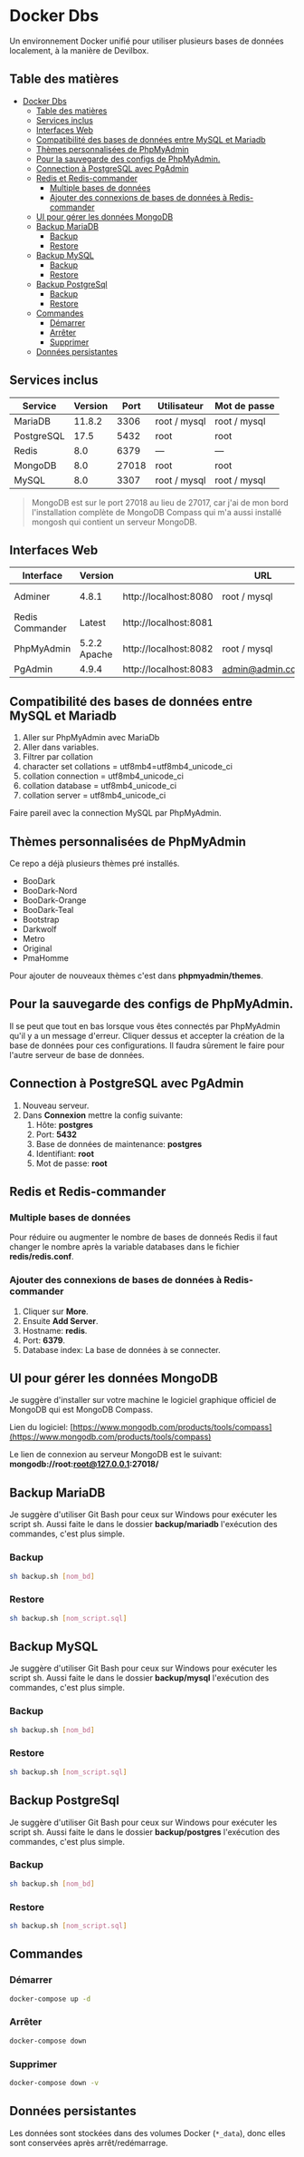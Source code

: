 # Docker Dbs

Un environnement Docker unifié pour utiliser plusieurs bases de données localement, à la manière de Devilbox.

## Table des matières

- [Docker Dbs](#docker-dbs)
  - [Table des matières](#table-des-matières)
  - [Services inclus](#services-inclus)
  - [Interfaces Web](#interfaces-web)
  - [Compatibilité des bases de données entre MySQL et Mariadb](#compatibilité-des-bases-de-données-entre-mysql-et-mariadb)
  - [Thèmes personnalisées de PhpMyAdmin](#thèmes-personnalisées-de-phpmyadmin)
  - [Pour la sauvegarde des configs de PhpMyAdmin.](#pour-la-sauvegarde-des-configs-de-phpmyadmin)
  - [Connection à PostgreSQL avec PgAdmin](#connection-à-postgresql-avec-pgadmin)
  - [Redis et Redis-commander](#redis-et-redis-commander)
    - [Multiple bases de données](#multiple-bases-de-données)
    - [Ajouter des connexions de bases de données à Redis-commander](#ajouter-des-connexions-de-bases-de-données-à-redis-commander)
  - [UI pour gérer les données MongoDB](#ui-pour-gérer-les-données-mongodb)
  - [Backup MariaDB](#backup-mariadb)
    - [Backup](#backup)
    - [Restore](#restore)
  - [Backup MySQL](#backup-mysql)
    - [Backup](#backup-1)
    - [Restore](#restore-1)
  - [Backup PostgreSql](#backup-postgresql)
    - [Backup](#backup-2)
    - [Restore](#restore-2)
  - [Commandes](#commandes)
    - [Démarrer](#démarrer)
    - [Arrêter](#arrêter)
    - [Supprimer](#supprimer)
  - [Données persistantes](#données-persistantes)

## Services inclus

| Service    | Version | Port  | Utilisateur  | Mot de passe |
| ---------- | ------- | ----- | ------------ | ------------ |
| MariaDB    | 11.8.2  | 3306  | root / mysql | root / mysql |
| PostgreSQL | 17.5    | 5432  | root         | root         |
| Redis      | 8.0     | 6379  | —            | —            |
| MongoDB    | 8.0     | 27018 | root         | root         |
| MySQL      | 8.0     | 3307  | root / mysql | root / mysql |

> MongoDB est sur le port 27018 au lieu de 27017, car j'ai de mon bord l'installation complète de MongoDB Compass qui m'a aussi installé mongosh qui contient un serveur MongoDB.

## Interfaces Web

| Interface       | Version      |                       | URL             | User         | Password |
| --------------- | ------------ | --------------------- | --------------- | ------------ | -------- |
| Adminer         | 4.8.1        | http://localhost:8080 | root / mysql    | root / mysql |
| Redis Commander | Latest       | http://localhost:8081 |
| PhpMyAdmin      | 5.2.2 Apache | http://localhost:8082 | root / mysql    | root /mysql  |
| PgAdmin         | 4.9.4        | http://localhost:8083 | admin@admin.com | root         |

## Compatibilité des bases de données entre MySQL et Mariadb

1.  Aller sur PhpMyAdmin avec MariaDb
2.  Aller dans variables.
3.  Filtrer par collation
4.  character set collations = utf8mb4=utf8mb4_unicode_ci
5.  collation connection = utf8mb4_unicode_ci
6.  collation database = utf8mb4_unicode_ci
7.  collation server = utf8mb4_unicode_ci

Faire pareil avec la connection MySQL par PhpMyAdmin.

## Thèmes personnalisées de PhpMyAdmin

Ce repo a déjà plusieurs thèmes pré installés.

- BooDark
- BooDark-Nord
- BooDark-Orange
- BooDark-Teal
- Bootstrap
- Darkwolf
- Metro
- Original
- PmaHomme

Pour ajouter de nouveaux thèmes c'est dans **phpmyadmin/themes**.

## Pour la sauvegarde des configs de PhpMyAdmin.

Il se peut que tout en bas lorsque vous êtes connectés par PhpMyAdmin qu'il y a un message d'erreur. Cliquer dessus et accepter la création de la base de données pour ces configurations. Il faudra sûrement le faire pour l'autre serveur de base de données.

## Connection à PostgreSQL avec PgAdmin

1. Nouveau serveur.
2. Dans **Connexion** mettre la config suivante:
   1. Hôte: **postgres**
   2. Port: **5432**
   3. Base de données de maintenance: **postgres**
   4. Identifiant: **root**
   5. Mot de passe: **root**

## Redis et Redis-commander

### Multiple bases de données

Pour réduire ou augmenter le nombre de bases de donneés Redis il faut changer le nombre après la variable databases dans le fichier **redis/redis.conf**.

### Ajouter des connexions de bases de données à Redis-commander

1. Cliquer sur **More**.
2. Ensuite **Add Server**.
3. Hostname: **redis**.
4. Port: **6379**.
5. Database index: La base de données à se connecter.

## UI pour gérer les données MongoDB

Je suggère d'installer sur votre machine le logiciel graphique officiel de MongoDB qui est MongoDB Compass.

Lien du logiciel: [https://www.mongodb.com/products/tools/compass](https://www.mongodb.com/products/tools/compass)

Le lien de connexion au serveur MongoDB est le suivant: **mongodb://root:root@127.0.0.1:27018/**

## Backup MariaDB

Je suggère d'utiliser Git Bash pour ceux sur Windows pour exécuter les script sh. Aussi faite le dans le dossier **backup/mariadb** l'exécution des commandes, c'est plus simple.

### Backup

```bash
sh backup.sh [nom_bd]
```

### Restore

```bash
sh backup.sh [nom_script.sql]
```

## Backup MySQL

Je suggère d'utiliser Git Bash pour ceux sur Windows pour exécuter les script sh. Aussi faite le dans le dossier **backup/mysql** l'exécution des commandes, c'est plus simple.

### Backup

```bash
sh backup.sh [nom_bd]
```

### Restore

```bash
sh backup.sh [nom_script.sql]
```

## Backup PostgreSql

Je suggère d'utiliser Git Bash pour ceux sur Windows pour exécuter les script sh. Aussi faite le dans le dossier **backup/postgres** l'exécution des commandes, c'est plus simple.

### Backup

```bash
sh backup.sh [nom_bd]
```

### Restore

```bash
sh backup.sh [nom_script.sql]
```

## Commandes

### Démarrer

```bash
docker-compose up -d
```

### Arrêter

```bash
docker-compose down
```

### Supprimer

```bash
docker-compose down -v
```

## Données persistantes

Les données sont stockées dans des volumes Docker (`*_data`), donc elles sont conservées après arrêt/redémarrage.
